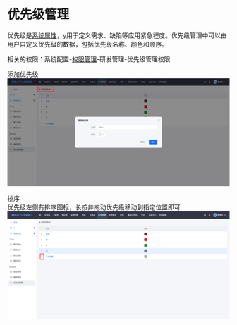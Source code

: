 # 优先级管理
优先级是[系统属性](../7.研发管理/模板管理.md/#属性设置)，y用于定义需求、缺陷等应用紧急程度。优先级管理中可以由用户自定义优先级的数据，包括优先级名称、颜色和顺序。

相关的权限：系统配置-[权限管理](../100.系统配置/用户和权限.md)-研发管理-优先级管理权限

添加优先级
![](images/add_priority.png)

排序<br>
优先级左侧有排序图标，长按并拖动优先级移动到指定位置即可
![](images/sort_priority.png)
